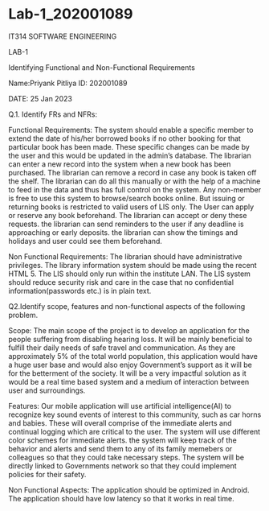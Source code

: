# Lab-1_202001089

IT314 
SOFTWARE ENGINEERING

   LAB-1
                      
Identifying Functional and Non-Functional Requirements

Name:Priyank Pitliya
ID: 202001089

DATE: 25 Jan 2023

Q.1. Identify FRs and NFRs:

Functional Requirements:
The system should enable a specific member to extend the date of his/her borrowed books if no other booking for that particular book has been made. 
These specific changes can be made by the user and this would be updated in the admin’s database.
The librarian can enter a new record into the system when a new book has been purchased.
The librarian can remove a record in case any book is taken off the shelf. 
The librarian can do all this manually or with the help of a machine to feed in the data and thus has full control on the system.
Any non-member is free to use this system to browse/search books online.
But issuing or returning books is restricted to valid users of LIS only.
The User can apply or reserve any book beforehand.
The librarian can accept or deny these requests.
the librarian can send reminders to the user if any deadline is approaching or early deposits.
the librarian can show the timings and holidays and user could see them beforehand.


Non Functional Requirements:
The librarian should have administrative privileges.
The library information system should be made using the recent HTML 5.
The LIS should only run within the institute LAN.
The LIS system should reduce security risk and care in the case that no confidential information(passwords etc.) is in plain text.

Q2.Identify scope, features and non-functional aspects of the following problem.

Scope: The main scope of the project is to develop an application for the people suffering from disabling hearing loss. It will be mainly beneficial to fulfill their daily needs of safe travel and communication. As they are approximately 5% of the total world population, this application would have a huge user base and would also enjoy Government’s support as it will be for the betterment of the society. 
It will be a very impactful solution as it would be a real time based system and a medium of interaction between user and surroundings.

Features:
Our mobile application will use artificial intelligence(AI) to recognize key sound events of interest to this community, such as car horns and babies.
These will overall comprise of the immediate alerts and continual logging which are critical to the user.
The system will use different color schemes for immediate alerts.
the system will keep track of the behavior and alerts and send them to any of its family memebers or colleagues so that they could take necessary steps.
The system will be directly linked to Governments network so that they could implement policies for their safety. 

Non Functional Aspects:
The application should be optimized in Android.
The application should have low latency so that it works in real time. 
